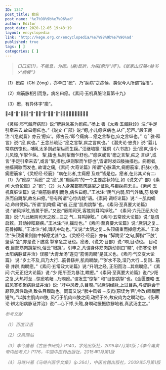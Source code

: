 ```yaml
---
ID: 1347
post_title: 瘛疭
post_name: '%e7%98%9b%e7%96%ad'
author: Editor
post_date: 2020-12-05 19:43:19
layout: encyclopedia
link: 'http://kege.org.cn/encyclopedia/%e7%98%9b%e7%96%ad'
published: true
tags: [ ]
categories: [ ]
---
```

<!-- wp:paragraph -->
<blockquote>
<div><em>口口见(?)，不能息，为瘛。<span style="letter-spacing: -0.015em;">(身)反折，为痫(原作“间”)。</span>《张家山汉简&lt;脉书&gt;“病候”》</em></div>
</blockquote>
<p>（1）瘛疭（Chì Zòng），亦单曰“瘛”，乃“痫病”之症候，类似今人所谓“抽搐”。</p>
<!-- /wp:paragraph -->

<!-- wp:paragraph -->
<p>（2）病筋脉相引而急，病名曰瘛。《素问·玉机真脏论篇第十九》</p>
<!-- /wp:paragraph -->

<!-- wp:paragraph -->
<p>（3）瘛，有异体字“瘈”。</p>
<!-- /wp:paragraph -->

<!-- wp:paragraph -->
<p>（4）“𤸪”，又作“掣”，作“瘈”，作“瘛”，其义参考上方解释。</p>
<!-- /wp:paragraph -->

<!-- wp:paragraph -->
<p>《灵枢·邪气藏府病形》说:“脾脉急甚为瘛疭。”杨上 善《太素·五藏脉诊》注:“手足引牵来去,故曰瘛疭也。”《说文·疒部》说:“瘛,小儿瘛疭病也,从疒,恝声。”段玉裁 注:“《急就篇》亦云‘瘛疭’。师古云:‘即今痫病… 瘛之言掣也,疭之言纵也。”《广雅·释言》说:“瘛,疭也。” 王念孙疏证:“瘛之言掣,疭之言疭也。”《潜夫论·忠贵》说:“婴儿常病伤饱也…哺乳太多则必掣纵而生痫。”汪继培笺:“戴侗《六书故》云:‘瘛疭,谓小儿风惊,乍掣乍纵。 掣,搐也,纵则掣而乍舒也。’”瘛疭或言“瘛之言掣,疭之 言纵”,或言“手足引牵来去”,或言“掣,搐也,纵则掣而乍舒也”,皆谓时发四肢抽搐也。痫瘛者,抽搐间歇而发也, 故谓之痫,《素问·大奇论篇》所谓“心脉满大,痫瘛筋挛, 肝脉小急,痫瘛筋挛”,《灵枢经·经筋》“病在此者,主痫瘛 及痉”皆是也。瘛者,在此其义有二: （1）为“瘛疭”“痫瘛” 之“瘛”,属“癫痫病”的一个主要症状特征,如《说文·疒 部》《素问·大奇论篇》之“瘛”;（2）为人身某部筋肉跳掣之证象,与癫痫病无关。《素问·玉机真脏论篇》说:“病筋脉相引而急,病名曰瘛。”王冰注:“阴气内弱,阳气外燔,筋 脉受热而自跳掣,故名曰瘛。”俗有所谓“心惊肉跳”语。《素问·调经论篇》说:“····肌肉蠕动,命曰微风。”所谓“肌肉蠕 动”者,正是“肌肉跳掣”也。《素问·至真要大论篇》说:“诸风掉眩,皆属于肝。”又说:“厥阴司天,客胜则耳鸣掉眩。” 《素问·六元正纪大论篇》说:“凡此厥阴司天之政…三之 气…耳鸣掉眩。”《素问·五常政大论篇》说:“是谓启敕，其动掉眩巅疾。”王冰注:“掉,摇动也。”《素问·至真要大论篇》说:“厥阴之复…筋骨掉眩。”王冰注:“掉,谓肉中动也。”又说:“太阴之复…头顶痛重而掉瘛尤甚。” 王冰注“头顶痛重则脑中掉瘛尤甚”也。《灵枢经·经筋》亦有 “脚跳坚”之句,脚指“下肢”,坚读“急”,亦是说下肢跳 掣挛急之证也。瘛者,《说文·目部》说:“瞤,目动也。 目动者,目部筋肉跳掣也,俗云“眼跳”。引申之,凡谓身体筋肉跳动则曰“瞤”,《伤寒论·辨太阳病脉证并治》误服“大青龙汤”遂见“筋惕肉瞤”是其义也。《素问·气交变大论篇》 说:“岁土不及,风乃大行…筋骨繇并,肌肉瞤酸。”“岁水不及,湿乃大行…复则…筋骨 并辟,肉瞤瘛。”《素问·五常政大论篇》说:“升明之经, 正阳而治…其病瞤瘛。”《素问·六元正纪大论篇》说:“少 阳所至为暴注,瞤瘛。”《素问·至真要大论篇》说:“少阳 之复,大热将至…惊瘛咳衄…乃瞤瘛。”谓发生“惊掣” 和“目部跳掣”也。《金匮要略·五脏风寒积聚病脉证并治》说: “肝中风者,头目瞤。”以厥阴经脉,上过目系,与督脉会于巅顶,风性动摇,致头目瞤动也。同篇又说:“脾中风者····皮肉(原误为‘目’,今改)瞤瞤而短气。”以脾主肌肉四肢, 风行于肌肉四肢之间,动摇于外,故皮肉为之瞤动也。《伤寒论·辨太阳病脉证并治》说:“…心下悸,头眩,身瞤动振振欲擗地者,真武汤主之。”</p>
<!-- /wp:paragraph -->

<!-- wp:paragraph -->
<p><span style="color: #808080;"><em><span class="has-inline-color has-secondary-color">参考文献</span></em></span></p>
<p><span style="color: #808080;"><em><span class="has-inline-color has-secondary-color">（1）百度汉语</span></em></span></p>
<p><span style="color: #808080;"><em><span class="has-inline-color has-secondary-color">（2）汉典网站</span></em></span></p>
<p><span style="color: #808080;"><em><span class="has-inline-color has-secondary-color">（3）李今庸著《古医书研究》P140，学苑出版社，2019年7月第1版；《李今庸黄帝内经考义》P176，中国中医药出版社，2015年1月第1版</span></em></span></p>
<p><span style="color: #808080;"><em>（4）马继兴著《马继兴医学文集》（p.264），中医古籍出版社，2009年5月第1版</em></span></p>
<!-- /wp:paragraph -->